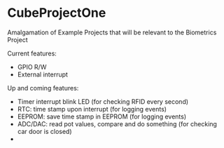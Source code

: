 # CubeProjectOne
Amalgamation of Example Projects that will be relevant to the Biometrics Project

Current features:
- GPIO R/W
- External interrupt

Up and coming features:
- Timer interrupt blink LED (for checking RFID every second)
- RTC: time stamp upon interrupt (for logging events)
- EEPROM: save time stamp in EEPROM (for logging events)
- ADC/DAC: read pot values, compare and do something (for checking car door is closed)
- 
